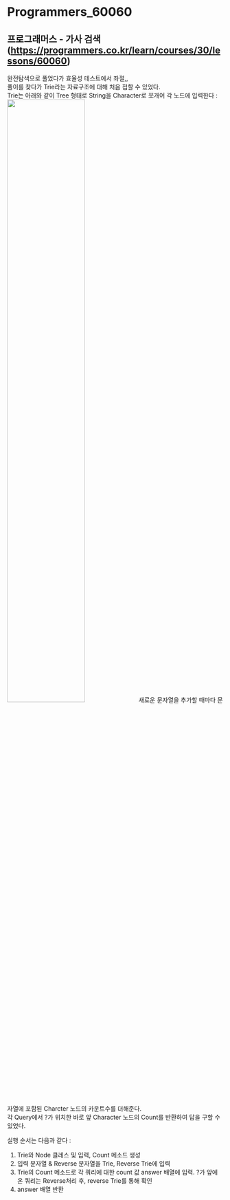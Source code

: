 # Programmers_60060
## 프로그래머스 - 가사 검색(https://programmers.co.kr/learn/courses/30/lessons/60060)  
완전탐색으로 풀었다가 효율성 테스트에서 좌절,,  
풀이를 찾다가 Trie라는 자료구조에 대해 처음 접할 수 있었다.  
Trie는 아래와 같이 Tree 형태로 String을 Character로 쪼개어 각 노드에 입력한다 :  
<img src="https://user-images.githubusercontent.com/20007119/119345941-82e3fc00-bcd4-11eb-9da4-2eda7505b3ec.png" width="60%" height="60%">
새로운 문자열을 추가할 때마다 문자열에 포함된 Charcter 노드의 카운트수를 더해준다.  
각 Query에서 ?가 위치한 바로 앞 Character 노드의 Count를 반환하여 답을 구할 수 있었다.  

실행 순서는 다음과 같다 :  
1. Trie와 Node 클레스 및 입력, Count 메소드 생성
2. 입력 문자열 & Reverse 문자열을 Trie, Reverse Trie에 입력
3. Trie의 Count 메소드로 각 쿼리에 대한 count 값 answer 배열에 입력. ?가 앞에 온 쿼리는 Reverse처리 후, reverse Trie를 통해 확인  
4. answer 배열 반환
